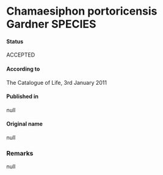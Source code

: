 # Chamaesiphon portoricensis Gardner SPECIES

#### Status
ACCEPTED

#### According to
The Catalogue of Life, 3rd January 2011

#### Published in
null

#### Original name
null

### Remarks
null
